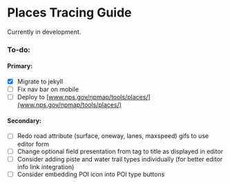 # Places Tracing Guide

Currently in development.

### To-do:

#### Primary:

- [X] Migrate to jekyll
- [ ] Fix nav bar on mobile
- [ ] Deploy to [www.nps.gov/npmap/tools/places/](www.nps.gov/npmap/tools/places/)

#### Secondary:

- [ ] Redo road attribute (surface, oneway, lanes, maxspeed) gifs to use editor form
- [ ] Change optional field presentation from tag to title as displayed in editor
- [ ] Consider adding piste and water trail types individually (for better editor info link integration)
- [ ] Consider embedding POI icon into POI type buttons